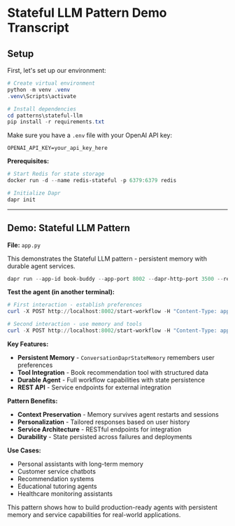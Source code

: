 # Stateful LLM Pattern Demo Transcript

## Setup
First, let's set up our environment:

```powershell
# Create virtual environment
python -m venv .venv
.venv\Scripts\activate

# Install dependencies
cd patterns\stateful-llm
pip install -r requirements.txt
```

Make sure you have a `.env` file with your OpenAI API key:
```
OPENAI_API_KEY=your_api_key_here
```

**Prerequisites:**
```powershell
# Start Redis for state storage
docker run -d --name redis-stateful -p 6379:6379 redis

# Initialize Dapr
dapr init
```

---

## Demo: Stateful LLM Pattern
**File:** `app.py`

This demonstrates the Stateful LLM pattern - persistent memory with durable agent services.

```powershell
dapr run --app-id book-buddy --app-port 8002 --dapr-http-port 3500 --resources-path .\components\ -- python app.py
```

**Test the agent (in another terminal):**
```powershell
# First interaction - establish preferences
curl -X POST http://localhost:8002/start-workflow -H "Content-Type: application/json" -d "{\"task\": \"I love fantasy novels\"}"

# Second interaction - use memory and tools
curl -X POST http://localhost:8002/start-workflow -H "Content-Type: application/json" -d "{\"task\": \"Can you recommend something to read?\"}"
```

**Key Features:**
- **Persistent Memory** - `ConversationDaprStateMemory` remembers user preferences
- **Tool Integration** - Book recommendation tool with structured data
- **Durable Agent** - Full workflow capabilities with state persistence
- **REST API** - Service endpoints for external integration

**Pattern Benefits:**
- **Context Preservation** - Memory survives agent restarts and sessions
- **Personalization** - Tailored responses based on user history
- **Service Architecture** - RESTful endpoints for integration
- **Durability** - State persisted across failures and deployments

**Use Cases:**
- Personal assistants with long-term memory
- Customer service chatbots
- Recommendation systems
- Educational tutoring agents
- Healthcare monitoring assistants

This pattern shows how to build production-ready agents with persistent memory and service capabilities for real-world applications.
